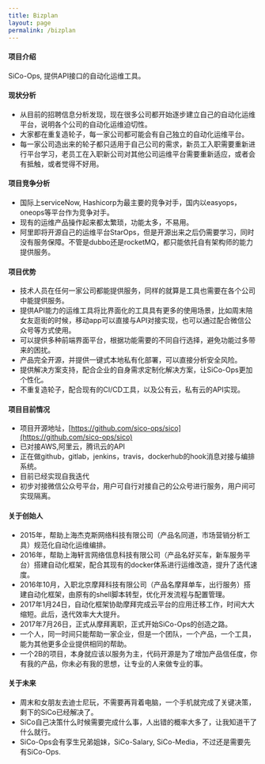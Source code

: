 ```yaml
---
title: Bizplan
layout: page
permalink: /bizplan
---
```


#### 项目介绍
SiCo-Ops, 提供API接口的自动化运维工具。

#### 现状分析
- 从目前的招聘信息分析发现，现在很多公司都开始逐步建立自己的自动化运维平台，说明各个公司的自动化运维迫切性。
- 大家都在重复造轮子，每一家公司都可能会有自己独立的自动化运维平台。
- 每一家公司造出来的轮子都只适用于自己公司的需求，新员工入职需要重新进行平台学习，老员工在入职新公司对其他公司运维平台需要重新适应，或者会有抵触，或者觉得不好用。

#### 项目竞争分析
- 国际上serviceNow, Hashicorp为最主要的竞争对手，国内以easyops，oneops等平台作为竞争对手。
- 现有的运维产品操作起来都太繁琐，功能太多，不易用。
- 阿里即将开源自己的运维平台StarOps，但是开源出来之后仍需要学习，同时没有服务保障。不管是dubbo还是rocketMQ，都只能依托自有架构师的能力提供服务。

#### 项目优势
- 技术人员在任何一家公司都能提供服务，同样的就算是工具也需要在各个公司中能提供服务。
- 提供API能力的运维工具将比界面化的工具具有更多的使用场景，比如周末陪女友逛街的时候，移动app可以直接与API对接实现，也可以通过配合微信公众号等方式使用。
- 可以提供多种前端界面平台，根据功能需要的不同自行选择，避免功能过多带来的困扰。
- 产品完全开源，并提供一键式本地私有化部署，可以直接分析安全风险。
- 提供解决方案支持，配合企业的自身需求定制化解决方案，让SiCo-Ops更加个性化。
- 不重复造轮子，配合现有的CI/CD工具，以及公有云，私有云的API实现。

#### 项目目前情况
- 项目开源地址，[https://github.com/sico-ops/sico](https://github.com/sico-ops/sico)
- 已对接AWS,阿里云，腾讯云的API
- 正在做github，gitlab，jenkins，travis，dockerhub的hook消息对接与编排系统。
- 目前已经实现自我迭代
- 初步对接微信公众号平台，用户可自行对接自己的公众号进行服务，用户间可实现隔离。

#### 关于创始人
- 2015年，帮助上海杰克斯网络科技有限公司（产品名同道，市场营销分析工具）规范化自动化运维编排。
- 2016年，帮助上海轩言网络信息科技有限公司（产品名好买车，新车服务平台）搭建自动化框架，配合其现有的docker体系进行运维改造，提升了迭代速度。
- 2016年10月，入职北京摩拜科技有限公司（产品名摩拜单车，出行服务）搭建自动化框架，由原有的shell脚本转型，优化开发流程与配置管理。
- 2017年1月24日，自动化框架协助摩拜完成云平台的应用迁移工作，时间大大缩短。此后，迭代效率大大提升。
- 2017年7月26日，正式从摩拜离职，正式开始SiCo-Ops的创造之路。
- 一个人，同一时间只能帮助一家企业，但是一个团队，一个产品，一个工具，能为其他更多企业提供相同的帮助。
- 一个2B的项目，本身就应该以服务为主，代码开源是为了增加产品信任度，你有我的产品，你未必有我的思想，让专业的人来做专业的事。

#### 关于未来
- 周末和女朋友去迪士尼玩，不需要再背着电脑，一个手机就完成了关键决策，剩下的SiCo已经解决了。
- SiCo自己决策什么时候需要完成什么事，人出错的概率大多了，让我知道干了什么就行。
- SiCo-Ops会有孪生兄弟姐妹，SiCo-Salary, SiCo-Media，不过还是需要先有SiCo-Ops.